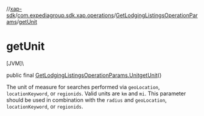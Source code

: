 //[xap-sdk](../../../index.md)/[com.expediagroup.sdk.xap.operations](../index.md)/[GetLodgingListingsOperationParams](index.md)/[getUnit](get-unit.md)

# getUnit

[JVM]\

public final [GetLodgingListingsOperationParams.Unit](-unit/index.md)[getUnit](get-unit.md)()

The unit of measure for searches performed via `geoLocation`, `locationKeyword`, or `regionids`.  Valid units are `km` and `mi`.  This parameter should be used in combination with the `radius` and `geoLocation`, `locationKeyword`, or `regionids`.
